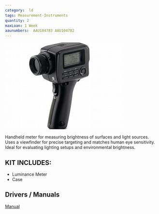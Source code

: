 ```yaml
---
category:  ld
tags: Measurement-Instruments
quantity: 2
maxLoan: 1 Week
aaunumbers:  AAU104783 AAU104782
---
```

![Luminance Meter LS-150](/assets/images/equip/ls-150_luminance_meter.jpg)

Handheld meter for measuring brightness of surfaces and light sources. Uses a viewfinder for precise targeting and matches human eye sensitivity. Ideal for evaluating lighting setups and environmental brightness.
## KIT INCLUDES:
-  Luminance Meter
-  Case

## Drivers / Manuals
[Manual](https://sensing.konicaminolta.us/wp-content/uploads/cs-ls-150-160_instruction_eng-ci1x49mk85.pdf)



